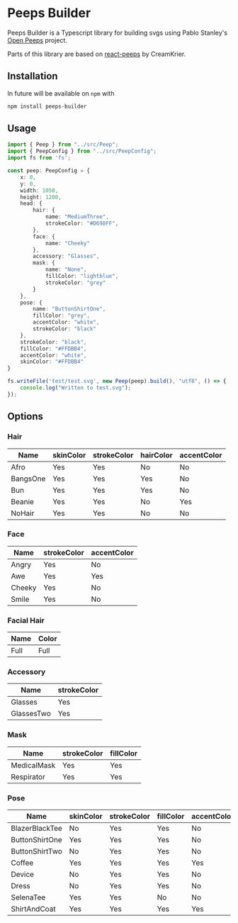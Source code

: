 # Peeps Builder

Peeps Builder is a Typescript library for building svgs using Pablo Stanley's [Open Peeps](https://www.openpeeps.com/) project.

Parts of this library are based on [react-peeps](https://github.com/CeamKrier/react-peeps) by CreamKrier.

## Installation
In future will be available on `npm` with
``` bash
npm install peeps-builder
```

## Usage
``` Typescript
import { Peep } from "../src/Peep";
import { PeepConfig } from "../src/PeepConfig";
import fs from 'fs';

const peep: PeepConfig = {
    x: 0,
    y: 0,
    width: 1050,
    height: 1200,
    head: {
        hair: {
            name: "MediumThree",
            strokeColor: "#D698FF",
        },
        face: {
            name: "Cheeky"
        },
        accessory: "Glasses",
        mask: {
            name: "None",
            fillColor: "lightblue",
            strokeColor: "grey"
        }
    },
    pose: {
        name: "ButtonShirtOne",
        fillColor: "grey",
        accentColor: "white",
        strokeColor: "black"
    },
    strokeColor: "black",
    fillColor: "#FFDBB4",
    accentColor: "white",
    skinColor: "#FFDBB4"
}

fs.writeFile('test/test.svg', new Peep(peep).build(), "utf8", () => {
    console.log("Written to test.svg");
});
```

## Options
### Hair
|Name|skinColor|strokeColor|hairColor|accentColor|
|-----|-----|-----|-----|-----|
|Afro|Yes|Yes|No|No|
|BangsOne|Yes|Yes|Yes|No|
|Bun|Yes|Yes|Yes|No|
|Beanie|Yes|Yes|No|Yes|
|NoHair|Yes|Yes|No|No|

### Face
|Name|strokeColor|accentColor|
|-----|-----|-----|
|Angry|Yes|No|
|Awe|Yes|Yes|
|Cheeky|Yes|No|
|Smile|Yes|No|

### Facial Hair
|Name|Color|
|-----|-----|
|Full|Full|

### Accessory
|Name|strokeColor|
|-----|-----|
|Glasses|Yes|
|GlassesTwo|Yes|

### Mask
|Name|strokeColor|fillColor|
|----------|-----|-----|
|MedicalMask|Yes|Yes|
|Respirator|Yes|Yes|

### Pose
|Name|skinColor|strokeColor|fillColor|accentColor|
|-----|-----|-----|-----|-----|
|BlazerBlackTee|No|Yes|Yes|No|
|ButtonShirtOne|Yes|Yes|Yes|No|
|ButtonShirtTwo|No|Yes|Yes|No|
|Coffee|Yes|Yes|Yes|Yes|
|Device|No|Yes|Yes|No|
|Dress|No|Yes|Yes|No|
|SelenaTee|Yes|Yes|No|No|
|ShirtAndCoat|Yes|Yes|Yes|Yes|